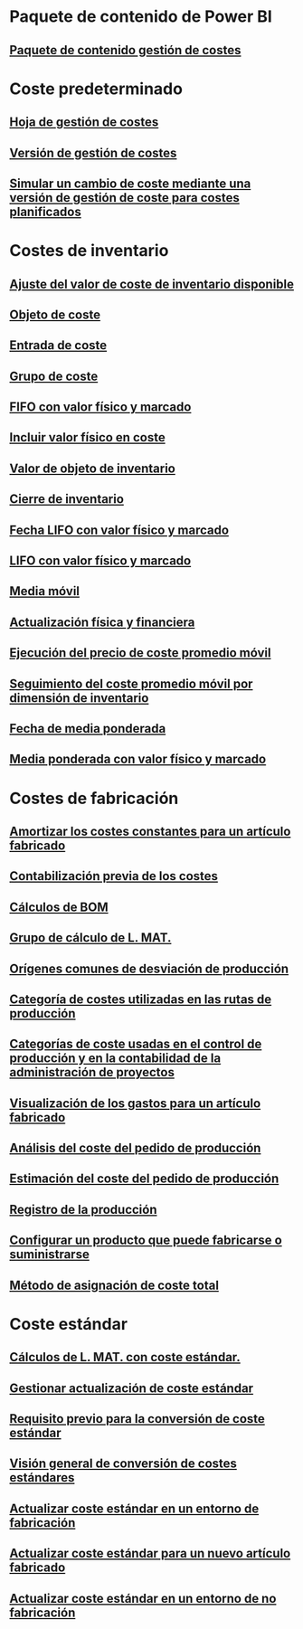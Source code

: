 # Paquete de contenido de Power BI
## [Paquete de contenido gestión de costes](/dynamics365/unified-operations/dev-itpro/analytics/cost-management-content-pack?toc=/dynamics365/unified-operations/supply-chain/toc.json)
# Coste predeterminado
## [Hoja de gestión de costes](costing-sheets.md)
## [Versión de gestión de costes](costing-versions.md)
## [Simular un cambio de coste mediante una versión de gestión de coste para costes planificados](simulate-cost-changes-costing-version-planned-costs.md)
# Costes de inventario
## [Ajuste del valor de coste de inventario disponible](adjust-hand-inventory-cost-values.md)
## [Objeto de coste](cost-object.md)
## [Entrada de coste](cost-entries.md)
## [Grupo de coste](cost-groups.md)
## [FIFO con valor físico y marcado](fifo-physical-value-marking.md)
## [Incluir valor físico en coste](include-physical-value.md)
## [Valor de objeto de inventario](physical-quantity.md)
## [Cierre de inventario](inventory-close.md)
## [Fecha LIFO con valor físico y marcado](lifo-date-physical-value-marking.md)
## [LIFO con valor físico y marcado](lifo-physical-value-marking.md)
## [Media móvil](moving-average.md)
## [Actualización física y financiera](physical-financial-updates.md)
## [Ejecución del precio de coste promedio móvil](running-average-cost-price.md)
## [Seguimiento del coste promedio móvil por dimensión de inventario](track-running-average-cost-per-inventory-dimension.md)
## [Fecha de media ponderada](weighted-average-date.md)
## [Media ponderada con valor físico y marcado](weighted-average-physical-value-marking.md)
# Costes de fabricación
## [Amortizar los costes constantes para un artículo fabricado](amortize-constant-costs-manufactured-item.md)
## [Contabilización previa de los costes](backflush-costing.md)
## [Cálculos de BOM](bom-calculations.md)
## [Grupo de cálculo de L. MAT.](bom-calculation-groups.md)
## [Orígenes comunes de desviación de producción](common-sources-of-production-variances.md)
## [Categoría de costes utilizadas en las rutas de producción](cost-categories-used-production-routings.md)
## [Categorías de coste usadas en el control de producción y en la contabilidad de la administración de proyectos](cost-categories-used-production-control-project-management-accounting.md)
## [Visualización de los gastos para un artículo fabricado](charges-manufactured-item.md)
## [Análisis del coste del pedido de producción](production-order-cost-analysis.md)
## [Estimación del coste del pedido de producción](production-order-cost-estimation.md)
## [Registro de la producción](production-posting.md)
## [Configurar un producto que puede fabricarse o suministrarse](manufactured-items-treated-as-purchased-items.md)
## [Método de asignación de coste total](methodology-total-cost-allocation.md)
# Coste estándar
## [Cálculos de L. MAT. con coste estándar.](information-used-bom-calculations-standard-costs.md)
## [Gestionar actualización de coste estándar](manage-standard-cost-updates.md)
## [Requisito previo para la conversión de coste estándar](prerequisites-standard-cost-conversion.md)
## [Visión general de conversión de costes estándares](standard-cost-conversion-overview.md)
## [Actualizar coste estándar en un entorno de fabricación](update-standard-costs-manufacturing-environment.md)
## [Actualizar coste estándar para un nuevo artículo fabricado](update-standard-costs-new-manufactured-item.md)
## [Actualizar coste estándar en un entorno de no fabricación](update-standard-costs-non-manufacturing-environment.md)



